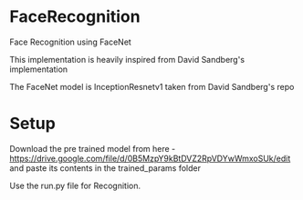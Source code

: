 # FaceRecognition
Face Recognition using FaceNet

This implementation is heavily inspired from David Sandberg's implementation

The FaceNet model is InceptionResnetv1 taken from David Sandberg's repo

# Setup
Download the pre trained model from here - https://drive.google.com/file/d/0B5MzpY9kBtDVZ2RpVDYwWmxoSUk/edit and paste its contents in the trained_params folder

Use the run.py file for Recognition.

